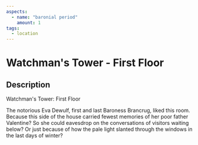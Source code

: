 ```yaml
---
aspects:
  - name: "baronial period"
    amount: 1
tags:
  - location
---
```


# Watchman's Tower - First Floor

## Description
Watchman's Tower: First Floor

The notorious Eva Dewulf, first and last Baroness Brancrug, liked this room. Because this side of the house carried fewest memories of her poor father Valentine? So she could eavesdrop on the conversations of visitors waiting below? Or just because of how the pale light slanted through the windows in the last days of winter?
